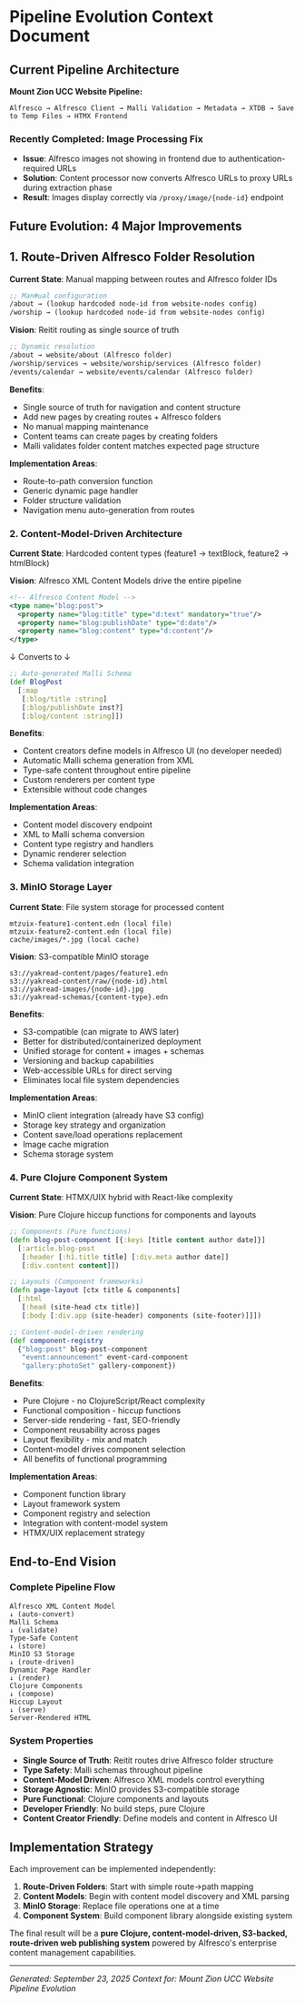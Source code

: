 # Pipeline Evolution Context Document

## Current Pipeline Architecture

**Mount Zion UCC Website Pipeline:**
```
Alfresco → Alfresco Client → Malli Validation → Metadata → XTDB → Save to Temp Files → HTMX Frontend
```

### Recently Completed: Image Processing Fix
- **Issue**: Alfresco images not showing in frontend due to authentication-required URLs
- **Solution**: Content processor now converts Alfresco URLs to proxy URLs during extraction phase
- **Result**: Images display correctly via `/proxy/image/{node-id}` endpoint

## Future Evolution: 4 Major Improvements

## 1. Route-Driven Alfresco Folder Resolution
**Current State**: Manual mapping between routes and Alfresco folder IDs
```clojure
;; Man#ual configuration
/about → (lookup hardcoded node-id from website-nodes config)
/worship → (lookup hardcoded node-id from website-nodes config)
```

**Vision**: Reitit routing as single source of truth
```clojure
;; Dynamic resolution
/about → website/about (Alfresco folder)
/worship/services → website/worship/services (Alfresco folder)
/events/calendar → website/events/calendar (Alfresco folder)
```

**Benefits**:
- Single source of truth for navigation and content structure
- Add new pages by creating routes + Alfresco folders
- No manual mapping maintenance
- Content teams can create pages by creating folders
- Malli validates folder content matches expected page structure

**Implementation Areas**:
- Route-to-path conversion function
- Generic dynamic page handler
- Folder structure validation
- Navigation menu auto-generation from routes

### 2. Content-Model-Driven Architecture
**Current State**: Hardcoded content types (feature1 → textBlock, feature2 → htmlBlock)

**Vision**: Alfresco XML Content Models drive the entire pipeline
```xml
<!-- Alfresco Content Model -->
<type name="blog:post">
  <property name="blog:title" type="d:text" mandatory="true"/>
  <property name="blog:publishDate" type="d:date"/>
  <property name="blog:content" type="d:content"/>
</type>
```
↓ Converts to ↓
```clojure
;; Auto-generated Malli Schema
(def BlogPost
  [:map 
   [:blog/title :string]
   [:blog/publishDate inst?]
   [:blog/content :string]])
```

**Benefits**:
- Content creators define models in Alfresco UI (no developer needed)
- Automatic Malli schema generation from XML
- Type-safe content throughout entire pipeline
- Custom renderers per content type
- Extensible without code changes

**Implementation Areas**:
- Content model discovery endpoint
- XML to Malli schema conversion
- Content type registry and handlers
- Dynamic renderer selection
- Schema validation integration

### 3. MinIO Storage Layer
**Current State**: File system storage for processed content
```
mtzuix-feature1-content.edn (local file)
mtzuix-feature2-content.edn (local file)
cache/images/*.jpg (local cache)
```

**Vision**: S3-compatible MinIO storage
```
s3://yakread-content/pages/feature1.edn
s3://yakread-content/raw/{node-id}.html
s3://yakread-images/{node-id}.jpg
s3://yakread-schemas/{content-type}.edn
```

**Benefits**:
- S3-compatible (can migrate to AWS later)
- Better for distributed/containerized deployment
- Unified storage for content + images + schemas
- Versioning and backup capabilities
- Web-accessible URLs for direct serving
- Eliminates local file system dependencies

**Implementation Areas**:
- MinIO client integration (already have S3 config)
- Storage key strategy and organization
- Content save/load operations replacement
- Image cache migration
- Schema storage system

### 4. Pure Clojure Component System
**Current State**: HTMX/UIX hybrid with React-like complexity

**Vision**: Pure Clojure hiccup functions for components and layouts
```clojure
;; Components (Pure functions)
(defn blog-post-component [{:keys [title content author date]}]
  [:article.blog-post
   [:header [:h1.title title] [:div.meta author date]]
   [:div.content content]])

;; Layouts (Component frameworks)
(defn page-layout [ctx title & components]
  [:html
   [:head (site-head ctx title)]
   [:body [:div.app (site-header) components (site-footer)]]])

;; Content-model-driven rendering
(def component-registry
  {"blog:post" blog-post-component
   "event:announcement" event-card-component
   "gallery:photoSet" gallery-component})
```

**Benefits**:
- Pure Clojure - no ClojureScript/React complexity
- Functional composition - hiccup functions
- Server-side rendering - fast, SEO-friendly
- Component reusability across pages
- Layout flexibility - mix and match
- Content-model drives component selection
- All benefits of functional programming

**Implementation Areas**:
- Component function library
- Layout framework system
- Component registry and selection
- Integration with content-model system
- HTMX/UIX replacement strategy

## End-to-End Vision

### Complete Pipeline Flow
```
Alfresco XML Content Model
↓ (auto-convert)
Malli Schema
↓ (validate)
Type-Safe Content
↓ (store)
MinIO S3 Storage
↓ (route-driven)
Dynamic Page Handler
↓ (render)
Clojure Components
↓ (compose)
Hiccup Layout
↓ (serve)
Server-Rendered HTML
```

### System Properties
- **Single Source of Truth**: Reitit routes drive Alfresco folder structure
- **Type Safety**: Malli schemas throughout pipeline 
- **Content-Model Driven**: Alfresco XML models control everything
- **Storage Agnostic**: MinIO provides S3-compatible storage
- **Pure Functional**: Clojure components and layouts
- **Developer Friendly**: No build steps, pure Clojure
- **Content Creator Friendly**: Define models and content in Alfresco UI

## Implementation Strategy

Each improvement can be implemented independently:

1. **Route-Driven Folders**: Start with simple route→path mapping
2. **Content Models**: Begin with content model discovery and XML parsing
3. **MinIO Storage**: Replace file operations one at a time
4. **Component System**: Build component library alongside existing system

The final result will be a **pure Clojure, content-model-driven, S3-backed, route-driven web publishing system** powered by Alfresco's enterprise content management capabilities.

---

*Generated: September 23, 2025*
*Context for: Mount Zion UCC Website Pipeline Evolution*